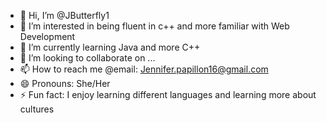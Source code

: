 - 👋 Hi, I’m @JButterfly1
- 👀 I’m interested in being fluent in c++ and more familiar with Web Development
- 🌱 I’m currently learning Java and more C++
- 💞️ I’m looking to collaborate on ...
- 📫 How to reach me @email: Jennifer.papillon16@gmail.com
- 😄 Pronouns: She/Her
- ⚡ Fun fact: I enjoy learning different languages and learning more about cultures

<!---
JButterfly1/JButterfly1 is a ✨ special ✨ repository because its `README.md` (this file) appears on your GitHub profile.
You can click the Preview link to take a look at your changes.
--->
